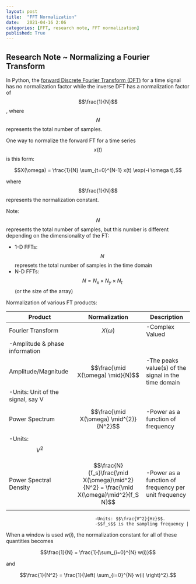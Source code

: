 ```yaml
---
layout: post
title:  "FFT Normalization"
date:   2021-04-16 2:06
categories: [FFT, research note, FFT normalization]
published: True
---
```


## Research Note ~ Normalizing a Fourier Transform

In Python, the [forward Discrete Fourier Transform (DFT)](https://numpy.org/doc/stable/reference/routines.fft.html) for a time signal has no normalization factor while the inverse DFT has a normalization factor of $$\frac{1}{N}$$, where $$N$$ represents the total number of samples.

One way to normalize the forward FT for a time series $$x(t)$$ is this form:

$$X(\omega) = \frac{1}{N} \sum_{t=0}^{N-1} x(t) \exp(-i \omega t),$$

where $$\frac{1}{N}$$ represents the normalization constant.

Note: $$N$$ represents the total number of samples, but this number is different depending on the dimensionality of the FT:
- 1-D FFTs: $$N$$ represets the total number of samples in the time domain
- N-D FFTs: $$N = N_x \times N_y \times N_t$$ (or the size of the array)

Normalization of various FT products:


| Product | Normalization | Description|
|------------ | ------------- | --------|
|Fourier Transform | $$X(\omega)$$ | -Complex Valued
                                    -Amplitude & phase information |
|Amplitude/Magnitude | $$\frac{\mid X(\omega) \mid}{N}$$ | -The peaks value(s) of the signal in the time domain 
                                                          -Units: Unit of the signal, say V |
|Power Spectrum | $$\frac{\mid X(\omega) \mid^{2}}{N^2}$$ |  -Power as a function of frequency
                                                            -Units: $$V^2$$ |
|Power Spectral Density | $$\frac{N}{f_s}\frac{\mid X(\omega)\mid^2}{N^2} = \frac{\mid X(\omega)\mid^2}{f_S N}$$ | -Power as a function of frequency per unit frequency 
                                      -Units: $$\frac{V^2}{Hz}$$. 
                                      -$$f_s$$ is the sampling frequency |


When a window is used $w(i)$, the normalization constant for all of these quantities becomes

$$\frac{1}{N} = \frac{1}{\sum_{i=0}^{N} w(i)}$$

and

$$\frac{1}{N^2} = \frac{1}{\left( \sum_{i=0}^{N} w(i) \right)^2}.$$

